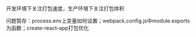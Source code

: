 开发环境下关注打包速度，生产环境下关注打包体积

问题暂存：process.env上变量如何设置；webpack.config.js中module.exports为函数；create-react-app打包优化
